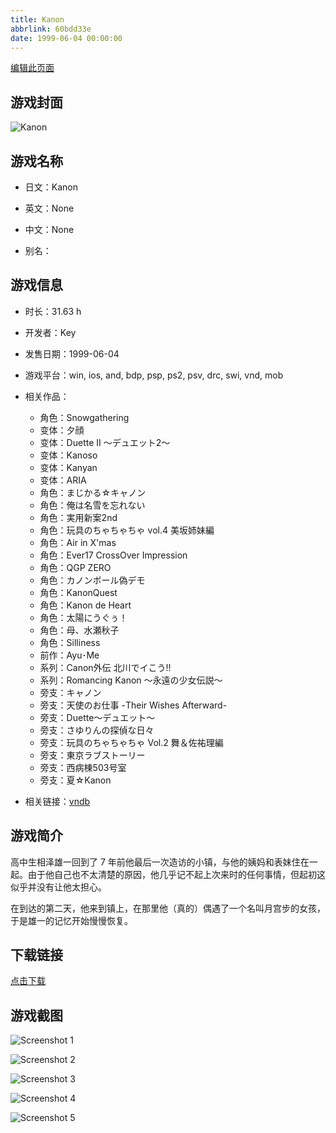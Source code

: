 ```yaml
---
title: Kanon
abbrlink: 60bdd33e
date: 1999-06-04 00:00:00
---
```

[编辑此页面](https://github.com/ACG-3/ADV3-source/blob/main/source/_posts/games/Kanon.md)

## 游戏封面

![Kanon](https://pan.timero.xyz/d/onedrive/img_lib_001/Kanon_cover.avif)


## 游戏名称

- 日文：Kanon
- 英文：None
- 中文：None

- 别名：


## 游戏信息

- 时长：31.63 h
- 开发者：Key
- 发售日期：1999-06-04
- 游戏平台：win, ios, and, bdp, psp, ps2, psv, drc, swi, vnd, mob
- 相关作品：
   - 角色：Snowgathering
   - 变体：夕顔
   - 变体：Duette II ～デュエット2～
   - 变体：Kanoso
   - 变体：Kanyan
   - 变体：ARIA
   - 角色：まじかる☆キャノン
   - 角色：俺は名雪を忘れない
   - 角色：実用新案2nd
   - 角色：玩具のちゃちゃちゃ vol.4 美坂姉妹編
   - 角色：Air in X'mas
   - 角色：Ever17 CrossOver Impression
   - 角色：QGP ZERO
   - 角色：カノンボール偽デモ
   - 角色：KanonQuest
   - 角色：Kanon de Heart
   - 角色：太陽にうぐぅ！
   - 角色：母、水瀬秋子
   - 角色：Silliness
   - 前作：Ayu･Me
   - 系列：Canon外伝 北川でイこう!!
   - 系列：Romancing Kanon ～永遠の少女伝説～
   - 旁支：キャノン
   - 旁支：天使のお仕事 -Their Wishes Afterward-
   - 旁支：Duette～デュエット～
   - 旁支：さゆりんの探偵な日々
   - 旁支：玩具のちゃちゃちゃ Vol.2 舞＆佐祐理編
   - 旁支：東京ラブストーリー
   - 旁支：西病棟503号室
   - 旁支：夏☆Kanon

- 相关链接：[vndb](https://vndb.org/v33)


## 游戏简介

高中生相泽雄一回到了 7 年前他最后一次造访的小镇，与他的姨妈和表妹住在一起。由于他自己也不太清楚的原因，他几乎记不起上次来时的任何事情，但起初这似乎并没有让他太担心。

在到达的第二天，他来到镇上，在那里他（真的）偶遇了一个名叫月宫步的女孩，于是雄一的记忆开始慢慢恢复。




## 下载链接

[点击下载](https://pan.timero.xyz/onedrive/adv_lib_001/Kanon)


## 游戏截图


![Screenshot 1](https://pan.timero.xyz/d/onedrive/img_lib_001/Kanon_Screenshot_1.avif)

![Screenshot 2](https://pan.timero.xyz/d/onedrive/img_lib_001/Kanon_Screenshot_2.avif)

![Screenshot 3](https://pan.timero.xyz/d/onedrive/img_lib_001/Kanon_Screenshot_3.avif)

![Screenshot 4](https://pan.timero.xyz/d/onedrive/img_lib_001/Kanon_Screenshot_4.avif)

![Screenshot 5](https://pan.timero.xyz/d/onedrive/img_lib_001/Kanon_Screenshot_5.avif)

